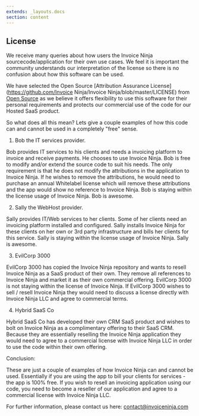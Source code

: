 ```yaml
---
extends: _layouts.docs 
section: content
---
```


## License

We receive many queries about how users the Invoice Ninja sourcecode/application for their own use cases. We feel it is important the community understands our interpretation of the license so there is no confusion about how this software can be used.

We have selected the Open Source [Attribution Assurance License](https://github.com/Invoice Ninja/Invoice Ninja/blob/master/LICENSE) from [Open Source](https://opensource.org) as we believe it offers flexibility to use this software for their personal requirements and protects our commercial use of the code for our Hosted SaaS product. 

So what does all this mean? Lets give a couple examples of how this code can and cannot be used in a completely "free" sense.

1. Bob the IT services provider.

Bob provides IT services to his clients and needs a invoicing platform to invoice and receive payments. He chooses to use Invoice Ninja. Bob is free to modify and/or extend the source code to suit his needs. The only requirement is that he does not modify the attributions in the application to Invoice Ninja. If he wishes to remove the attributions, he would need to purchase an annual Whitelabel license which will remove these attributions and the app would show no reference to Invoice Ninja. Bob is staying within the license usage of Invoice Ninja. Bob is awesome. 

2. Sally the WebHost provider.

Sally provides IT/Web services to her clients. Some of her clients need an invoicing platform installed and configured. Sally installs Invoice Ninja for these clients on her own or 3rd party infrastructure and bills her clients for this service. Sally is staying within the license usage of Invoice Ninja. Sally is awesome.

3. EvilCorp 3000

EvilCorp 3000 has copied the Invoice Ninja repository and wants to resell Invoice Ninja as a SaaS product of their own. They remove all references to Invoice Ninja and market it as their own commercial offering. EvilCorp 3000 is not staying within the license of Invoice Ninja. If EvilCorp 3000 wishes to sell / resell Invoice Ninja they would need to discuss a license directly with Invoice Ninja LLC and agree to commercial terms.

4. Hybrid SaaS Co

Hybrid SaaS Co has developed their own CRM SaaS product and wishes to bolt on Invoice Ninja as a complimentary offering to their SaaS CRM. Because they are essentially reselling the Invoice Ninja application they would need to agree to a commercial license with Invoice Ninja LLC in order to use the code within their own offering.

Conclusion:

These are just a couple of examples of how Invoice Ninja can and cannot be used. Essentially if you are using the app to bill your clients for services - the app is 100% free. If you wish to resell an invoicing application using our code, you need to become a reseller of our application and agree to a commercial license with Invoice Ninja LLC.

For further information, please contact us here: contact@invoiceninja.com